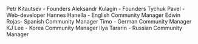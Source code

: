 Petr Kitautsev - Founders
Aleksandr Kulagin - Founders
Tychuk Pavel - Web-developer
Hannes Hanella - English Community Manager
Edwin Rojas- Spanish Community Manager
Timo - German Community Manager
KJ Lee - Korea Community Manager
Ilya Tararin - Russian Community Manager
